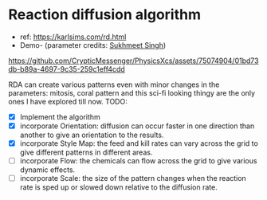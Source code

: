 # Reaction diffusion algorithm
- ref: https://karlsims.com/rd.html <br/>
- Demo- (parameter credits: [Sukhmeet Singh](https://github.com/SukhmeetSingh2002))
  

https://github.com/CrypticMessenger/PhysicsXcs/assets/75074904/01bd73db-b89a-4697-9c35-259c1eff4cdd


RDA can create various patterns even with minor changes in the parameters: mitosis, coral pattern and this sci-fi looking thingy are the only ones I have explored till now.
  TODO:
- [x] Implement the algorithm
- [x] incorporate Orientation: diffusion can occur faster in one direction than another to give an orientation to the results.
- [x] incorporate Style Map: the feed and kill rates can vary across the grid to give different patterns in different areas.
- [ ] incorporate Flow: the chemicals can flow across the grid to give various dynamic effects.
- [ ] incorporate Scale: the size of the pattern changes when the reaction rate is sped up or slowed down relative to the diffusion rate.
